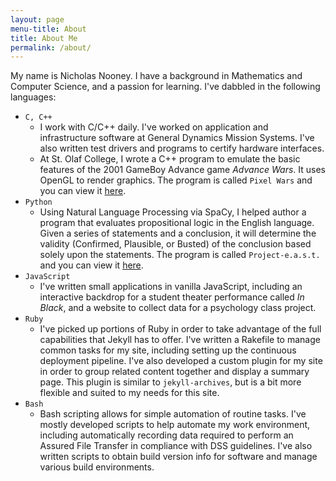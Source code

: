 ```yaml
---
layout: page
menu-title: About
title: About Me
permalink: /about/
---
```


My name is Nicholas Nooney. I have a background in Mathematics and Computer
Science, and a passion for learning. I've dabbled in the following languages:

- `C, C++`
    - I work with C/C++ daily. I've worked on application and infrastructure
      software at General Dynamics Mission Systems. I've also written test
      drivers and programs to certify hardware interfaces.
    - At St. Olaf College, I wrote a C++ program to emulate the basic features
      of the 2001 GameBoy Advance game _Advance Wars_. It uses OpenGL to render
      graphics. The program is called `Pixel Wars` and you can view it
      [here][pixel wars].
- `Python`
    - Using Natural Language Processing via SpaCy, I helped author a program
      that evaluates propositional logic in the English language. Given a series
      of statements and a conclusion, it will determine the validity (Confirmed,
      Plausible, or Busted) of the conclusion based solely upon the statements.
      The program is called `Project-e.a.s.t.` and you can view it
      [here][project-east].
- `JavaScript`
    - I've written small applications in vanilla JavaScript, including an
      interactive backdrop for a student theater performance called _In Black_,
      and a website to collect data for a psychology class project.
- `Ruby`
    - I've picked up portions of Ruby in order to take advantage of the full
      capabilities that Jekyll has to offer. I've written a Rakefile to manage
      common tasks for my site, including setting up the continuous deployment
      pipeline. I've also developed a custom plugin for my site in order to
      group related content together and display a summary page. This plugin is
      similar to `jekyll-archives`, but is a bit more flexible and suited to my
      needs for this site.
- `Bash`
    - Bash scripting allows for simple automation of routine tasks. I've mostly
      developed scripts to help automate my work environment, including
      automatically recording data required to perform an Assured File Transfer
      in compliance with DSS guidelines. I've also written scripts to obtain
      build version info for software and manage various build environments.


[project-east]: https://github.com/hawkrives/project-e.a.s.t.
[pixel wars]: http://www.cs.stolaf.edu/wiki/index.php/PixelWars
